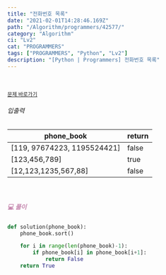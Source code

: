 ```yaml
---
title: "전화번호 목록"
date: "2021-02-01T14:28:46.169Z"
path: "/Algorithm/programmers/42577/"
category: "Algorithm"
ci: "Lv2"
cat: "PROGRAMMERS"
tags: ["PROGRAMMERS", "Python", "Lv2"]
description: "[Python | Programmers] 전화번호 목록"
---
```


<br />

<a href="https://programmers.co.kr/learn/courses/30/lessons/42577"><small>문제 바로가기</small></a>

###### 입출력

| phone_book                  | return |
| --------------------------- | ------ |
| [119, 97674223, 1195524421] | false  |
| [123,456,789]               | true   |
| [12,123,1235,567,88]        | false  |

<br />

##### <h5 style="color:#C587AE;">💻 풀이</h5>

```python
def solution(phone_book):
    phone_book.sort()

    for i in range(len(phone_book)-1):
        if phone_book[i] in phone_book[i+1]:
            return False
    return True
```

<br />

